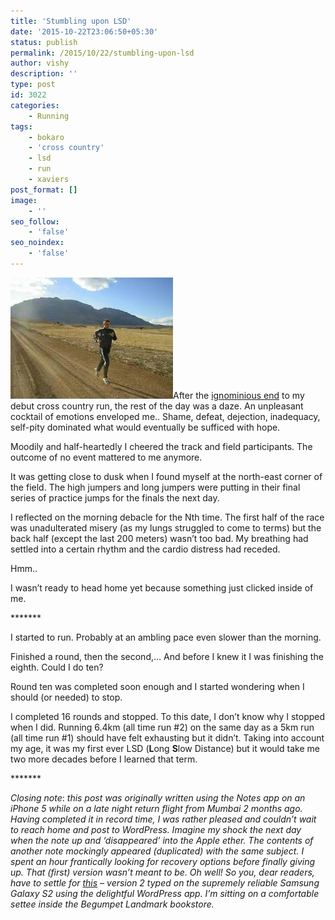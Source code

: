 ```yaml
---
title: 'Stumbling upon LSD'
date: '2015-10-22T23:06:50+05:30'
status: publish
permalink: /2015/10/22/stumbling-upon-lsd
author: vishy
description: ''
type: post
id: 3022
categories: 
    - Running
tags:
    - bokaro
    - 'cross country'
    - lsd
    - run
    - xaviers
post_format: []
image:
    - ''
seo_follow:
    - 'false'
seo_noindex:
    - 'false'
---
```

[![lsd_running_pic](../../../../uploads/2015/10/lsd_running_pic.jpg)](http://www.ulaar.com/wp-content/uploads/2015/10/lsd_running_pic.jpg)After the [ignominious end](http://www.ulaar.com/2010/07/14/an-asthmatics-ignominious-first-running-stor/) to my debut cross country run, the rest of the day was a daze. An unpleasant cocktail of emotions enveloped me.. Shame, defeat, dejection, inadequacy, self-pity dominated what would eventually be sufficed with hope.

Moodily and half-heartedly I cheered the track and field participants. The outcome of no event mattered to me anymore.

It was getting close to dusk when I found myself at the north-east corner of the field. The high jumpers and long jumpers were putting in their final series of practice jumps for the finals the next day.

I reflected on the morning debacle for the Nth time. The first half of the race was unadulterated misery (as my lungs struggled to come to terms) but the back half (except the last 200 meters) wasn’t too bad. My breathing had settled into a certain rhythm and the cardio distress had receded.

Hmm..

I wasn’t ready to head home yet because something just clicked inside of me.

\*\*\*\*\*\*\*

I started to run. Probably at an ambling pace even slower than the morning.

Finished a round, then the second,… And before I knew it I was finishing the eighth. Could I do ten?

Round ten was completed soon enough and I started wondering when I should (or needed) to stop.

I completed 16 rounds and stopped. To this date, I don’t know why I stopped when I did. Running 6.4km (all time run #2) on the same day as a 5km run (all time run #1) should have felt exhausting but it didn’t. Taking into account my age, it was my first ever LSD (**L**ong **S**low Distance) but it would take me two more decades before I learned that term.

\*\*\*\*\*\*\*

*Closing note*: *this post was originally written using the Notes app on an iPhone 5 while on a late night return flight from Mumbai 2 months ago. Having completed it in record time, I was rather pleased and couldn’t wait to reach home and post to WordPress. Imagine my shock the next day when the note up and ‘disappeared’ into the Apple ether. The contents of another note mockingly appeared (duplicated) with the same subject. I spent an hour frantically looking for recovery options before finally giving up. That (first) version wasn’t meant to be. Oh well! So you, dear readers, have to settle for <span style="text-decoration: underline;">this</span> – version 2 typed on the supremely reliable Samsung Galaxy S2 using the delightful WordPress app. I’m sitting on a comfortable settee inside the Begumpet Landmark bookstore.*